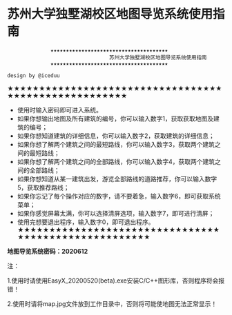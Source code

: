 # 苏州大学独墅湖校区地图导览系统使用指南


                  ★★★★★★★★★★★★★★★★★★★★★★★★★★★★★★★★★★★★★★
                                     苏州大学独墅湖校区地图导览系统使用指南
                  ★★★★★★★★★★★★★★★★★★★★★★★★★★★★★★★★★★★★★★
		                                                                     design by @iceduu
										     
★★★★★★★★★★★★★★★★★★★★★★★★★★★★★★★★★★★★★★★★★★★★★★★★★★★★★
- 使用时输入密码即可进入系统。
- 如果你想输出地图及所有建筑的编号，你可以输入数字1，获取获取地图及建筑的编号；
- 如果你想知道建筑的详细信息，你可以输入数字2，获取建筑的详细信息；
- 如果你想了解两个建筑之间的最短路线，你可以输入数字3，获取两个建筑之间的最短路线；
- 如果你想了解两个建筑之间的全部路线，你可以输入数字4，获取两个建筑之间的全部路线；
- 如果你想知道从某一建筑出发，游览全部路线的道路推荐，你可以输入数字5，获取推荐路线；
- 如果你忘记了每个操作对应的数字，请不要着急，输入数字6，即可获取系统菜单；
- 如果你感觉屏幕太满，你可以选择清屏选项，输入数字7，即可进行清屏；
- 使用完想要退出程序，输入数字0，即可退出程序。									     ★★★★★★★★★★★★★★★★★★★★★★★★★★★★★★★★★★★★★★★★★★★★★★★★★★★★★

**地图导览系统密码：2020612**

注：

1.使用时请使用EasyX_20200520(beta).exe安装C/C++图形库，否则程序将会报错！

2.使用时请将map.jpg文件放到工作目录中，否则将可能使地图无法正常显示！
